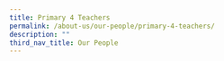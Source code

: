 ```yaml
---
title: Primary 4 Teachers
permalink: /about-us/our-people/primary-4-teachers/
description: ""
third_nav_title: Our People
---
```

